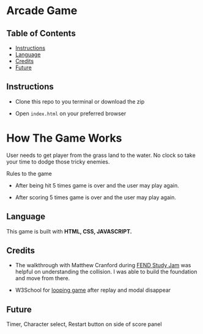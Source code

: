 # Arcade Game

## Table of Contents

* [Instructions](#Instructions)
* [Language](#Language)
* [Credits](#Credits)
* [Future](#Future)

## Instructions

* Clone this repo to you terminal or download the zip

* Open `index.html` on your preferred browser

# How The Game Works
User needs to get player from the grass land to the water. No clock so take your time to dodge those tricky enemies.

Rules to the game

* After being hit 5 times game is over and the user may play again.

* After scoring 5 times game is over and the user may play again.

## Language

This game is built with **HTML, CSS, JAVASCRIPT.**

## Credits

* The walkthrough with Matthew Cranford during [FEND Study Jam](https://matthewcranford.com/category/blog-posts/walkthrough/arcade-game/) was helpful on understanding the collision. I was able to build the foundation and move from there.

* W3School for [looping game](https://www.w3schools.com/jsref/met_loc_reload.asp) after replay and modal disappear

## Future
Timer, Character select, Restart button on side of score panel
